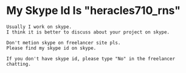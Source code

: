 # My Skype Id Is "heracles710_rns"

    Usually I work on skype.
    I think it is better to discuss about your project on skype.
    
    Don't metion skype on freelancer site pls.
    Please find my skype id on skype.
    
    If you don't have skype id, please type "No" in the freelancer chatting.

